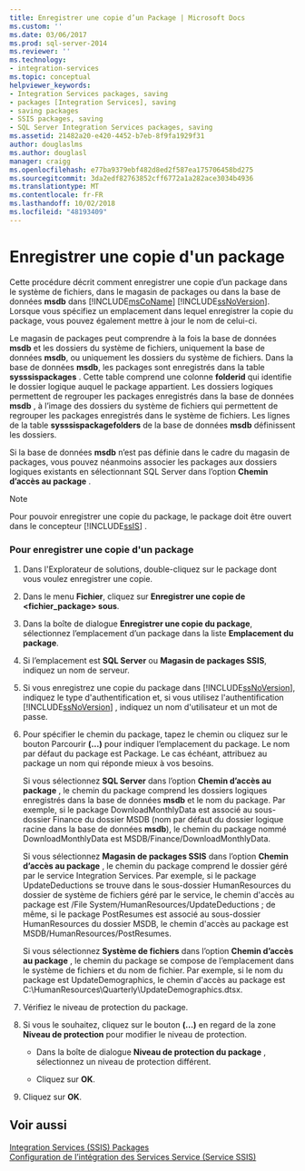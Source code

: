 ```yaml
---
title: Enregistrer une copie d’un Package | Microsoft Docs
ms.custom: ''
ms.date: 03/06/2017
ms.prod: sql-server-2014
ms.reviewer: ''
ms.technology:
- integration-services
ms.topic: conceptual
helpviewer_keywords:
- Integration Services packages, saving
- packages [Integration Services], saving
- saving packages
- SSIS packages, saving
- SQL Server Integration Services packages, saving
ms.assetid: 21482a20-e420-4452-b7eb-8f9fa1929f31
author: douglaslms
ms.author: douglasl
manager: craigg
ms.openlocfilehash: e77ba9379ebf482d8ed2f587ea175706458bd275
ms.sourcegitcommit: 3da2edf82763852cff6772a1a282ace3034b4936
ms.translationtype: MT
ms.contentlocale: fr-FR
ms.lasthandoff: 10/02/2018
ms.locfileid: "48193409"
---
```

# <a name="save-a-copy-of-a-package"></a>Enregistrer une copie d'un package
  Cette procédure décrit comment enregistrer une copie d’un package dans le système de fichiers, dans le magasin de packages ou dans la base de données **msdb** dans [!INCLUDE[msCoName](../includes/msconame-md.md)] [!INCLUDE[ssNoVersion](../includes/ssnoversion-md.md)]. Lorsque vous spécifiez un emplacement dans lequel enregistrer la copie du package, vous pouvez également mettre à jour le nom de celui-ci.  
  
 Le magasin de packages peut comprendre à la fois la base de données **msdb** et les dossiers du système de fichiers, uniquement la base de données **msdb**, ou uniquement les dossiers du système de fichiers. Dans la base de données **msdb**, les packages sont enregistrés dans la table **sysssispackages** . Cette table comprend une colonne **folderid** qui identifie le dossier logique auquel le package appartient. Les dossiers logiques permettent de regrouper les packages enregistrés dans la base de données **msdb** , à l’image des dossiers du système de fichiers qui permettent de regrouper les packages enregistrés dans le système de fichiers. Les lignes de la table **sysssispackagefolders** de la base de données **msdb** définissent les dossiers.  
  
 Si la base de données **msdb** n’est pas définie dans le cadre du magasin de packages, vous pouvez néanmoins associer les packages aux dossiers logiques existants en sélectionnant SQL Server dans l’option **Chemin d’accès au package** .  
  
> [!NOTE]  
>  Pour pouvoir enregistrer une copie du package, le package doit être ouvert dans le concepteur [!INCLUDE[ssIS](../includes/ssis-md.md)] .  
  
### <a name="to-save-a-copy-of-a-package"></a>Pour enregistrer une copie d'un package  
  
1.  Dans l'Explorateur de solutions, double-cliquez sur le package dont vous voulez enregistrer une copie.  
  
2.  Dans le menu **Fichier**, cliquez sur **Enregistrer une copie de \<fichier_package> sous**.  
  
3.  Dans la boîte de dialogue **Enregistrer une copie du package**, sélectionnez l’emplacement d’un package dans la liste **Emplacement du package**.  
  
4.  Si l’emplacement est **SQL Server** ou **Magasin de packages SSIS**, indiquez un nom de serveur.  
  
5.  Si vous enregistrez une copie du package dans [!INCLUDE[ssNoVersion](../includes/ssnoversion-md.md)], indiquez le type d'authentification et, si vous utilisez l'authentification [!INCLUDE[ssNoVersion](../includes/ssnoversion-md.md)] , indiquez un nom d'utilisateur et un mot de passe.  
  
6.  Pour spécifier le chemin du package, tapez le chemin ou cliquez sur le bouton Parcourir **(…)** pour indiquer l’emplacement du package. Le nom par défaut du package est Package. Le cas échéant, attribuez au package un nom qui réponde mieux à vos besoins.  
  
     Si vous sélectionnez **SQL Server** dans l’option **Chemin d’accès au package** , le chemin du package comprend les dossiers logiques enregistrés dans la base de données **msdb** et le nom du package. Par exemple, si le package DownloadMonthlyData est associé au sous-dossier Finance du dossier MSDB (nom par défaut du dossier logique racine dans la base de données **msdb**), le chemin du package nommé DownloadMonthlyData est MSDB/Finance/DownloadMonthlyData.  
  
     Si vous sélectionnez **Magasin de packages SSIS** dans l’option **Chemin d’accès au package** , le chemin du package comprend le dossier géré par le service Integration Services. Par exemple, si le package UpdateDeductions se trouve dans le sous-dossier HumanResources du dossier de système de fichiers géré par le service, le chemin d'accès au package est /File System/HumanResources/UpdateDeductions ; de même, si le package PostResumes est associé au sous-dossier HumanResources du dossier MSDB, le chemin d'accès au package est MSDB/HumanResources/PostResumes.  
  
     Si vous sélectionnez **Système de fichiers** dans l’option **Chemin d’accès au package** , le chemin du package se compose de l’emplacement dans le système de fichiers et du nom de fichier. Par exemple, si le nom du package est UpdateDemographics, le chemin d'accès au package est C:\HumanResources\Quarterly\UpdateDemographics.dtsx.  
  
7.  Vérifiez le niveau de protection du package.  
  
8.  Si vous le souhaitez, cliquez sur le bouton **(…)** en regard de la zone **Niveau de protection** pour modifier le niveau de protection.  
  
    -   Dans la boîte de dialogue **Niveau de protection du package** , sélectionnez un niveau de protection différent.  
  
    -   Cliquez sur **OK**.  
  
9. Cliquez sur **OK**.  
  
## <a name="see-also"></a>Voir aussi  
 [Integration Services &#40;SSIS&#41; Packages](../../2014/integration-services/integration-services-ssis-packages.md)   
 [Configuration de l’intégration des Services Service &#40;Service SSIS&#41;](service/integration-services-service-ssis-service.md)  
  
  
